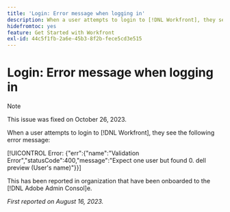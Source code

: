 ```yaml
---
title: 'Login: Error message when logging in'
description: When a user attempts to login to [!DNL Workfront], they see an error message.
hidefromtoc: yes
feature: Get Started with Workfront
exl-id: 44c5f1fb-2a6e-45b3-8f2b-fece5cd3e515
---
```

# Login: Error message when logging in

>[!NOTE]
>
>This issue was fixed on October 26, 2023.

When a user attempts to login to [!DNL Workfront], they see the following error message: 

[!UICONTROL Error: {"err":{"name":"Validation Error","statusCode":400,"message":"Expect one user but found 0. dell preview (User's name)"}}]

This has been reported in organization that have been onboarded to the [!DNL Adobe Admin Consol]e.

_First reported on August 16, 2023._
